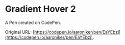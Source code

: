 # Gradient Hover 2

A Pen created on CodePen.

Original URL: [https://codepen.io/aaroniker/pen/EaYEbzj](https://codepen.io/aaroniker/pen/EaYEbzj).

